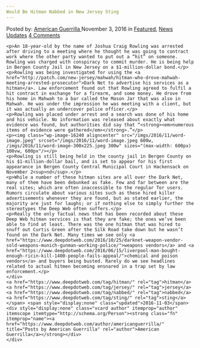 ```yaml
---
Would Be Hitman Nabbed in New Jersey Sting
---
```

<article class="post-listing post-16239 post type-post status-publish format-standard has-post-thumbnail hentry  tag-hitman tag-jersey tag-nabbed tag-sting">
    <div class="post-inner">
        <span>Posted by: <a href="https://www.deepdotweb.com/author/americanguerrilla/" title="">American Guerrilla </a></span>
    <span>November 3, 2016</span>
    <span>in <a href="https://www.deepdotweb.com/category/deepdot-news/" rel="category tag">Featured</a>, <a href="https://www.deepdotweb.com/category/news-updates/" rel="category tag">News Updates</a></span>
    <span><a href="https://www.deepdotweb.com/2016/11/03/hitman-nabbed-new-jersey-sting/#comments">4 Comments</a></span>
    </p>
    <div class="clear"></div>
    
    <p>An 18-year-old by the name of Joshua Craig Rowling was arrested after driving to a meeting where he thought he was going to contract work where the other party wanted to put out a “hit” on someone. Rowling was charged with conspiracy to commit murder. He is being help in Bergen County Jail in New Jersey on a $1-million-dollar bond.</p>
    <p>Rowling was being investigated for using the <a href="http://patch.com/new-jersey/mahwah/hitman-who-drove-mahwah-meeting-arrested-prosecutor">Dark Net to advertise his services as a hitman</a>. Law enforcement found out that Rowling agreed to fulfil a hit contract in exchange for a firearm, and some money. He drove from his home in Mahwah to a bar called the Mason Jar that was also in Mahwah. He was under the impression he was meeting with a client, but it was actually an undercover police officer.</p>
    <p>Rowling was placed under arrest and a search was done of his home and his vehicle. No information was released about exactly what evidence was found, but authorities did say that “<strong><em>numerous items of evidence were gathered</em></strong>.”</p>
    <p><img class="wp-image-16240 aligncenter" src="/imgs/2016/11/word-image.jpeg" srcset="/imgs/2016/11/word-image.jpeg 600w, /imgs/2016/11/word-image-300x225.jpeg 300w" sizes="(max-width: 600px) 100vw, 600px"/></p>
    <p>Rowling is still being held in the county jail in Bergen County on his $1-million-dollar bail, and is set to appear for his first appearance in Bergen County Central Municipal Court in Hackensack on November 2<sup>nd</sup>.</p>
    <p>While a number of these hitman sites are all over the Dark Net, many of them have been debunked as fake. Few and far between are the real sites; which are often inaccessible to the regular Tor users. Rumors circulate about various sites such as these hired killer advertisements whenever they are found, but as stated earlier, the majority are just for laughs; or if nothing else to simply further the stereotypes the Deep Web often suffers.</p>
    <p>Really the only factual news that has been recorded about these Deep Web hitman services is that they are fake; the ones we’ve been able to find at least. There was the one hitman that was hired to snuff out Curtis Green after the Silk Road take down but he wasn’t found on the Dark Net. Many times we see only <a href="https://www.deepdotweb.com/2016/10/25/darknet-weapon-vendor-sold-weapons-munich-gunman-working-police/">weapons vendors</a> and <a href="https://www.deepdotweb.com/2016/06/15/liverpool-man-bought-enough-ricin-kill-1400-people-fails-appeal/">chemical and poison vendors</a> and buyers being busted. Rarely do we see headlines related to actual hitmen becoming ensnared in a trap set by law enforcement.</p>
    </div>
    <a href="https://www.deepdotweb.com/tag/hitman/" rel="tag">hitman</a> <a href="https://www.deepdotweb.com/tag/jersey/" rel="tag">jersey</a> <a href="https://www.deepdotweb.com/tag/nabbed/" rel="tag">nabbed</a> <a href="https://www.deepdotweb.com/tag/sting/" rel="tag">sting</a></span> <span style="display:none" class="updated">2016-11-03</span>
    <div style="display:none" class="vcard author" itemprop="author" itemscope itemtype="http://schema.org/Person"><strong class="fn" itemprop="name"><a href="https://www.deepdotweb.com/author/americanguerrilla/" title="Posts by American Guerrilla" rel="author">American Guerrilla</a></strong></div>
    </div>
</article>


